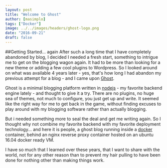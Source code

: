 ```yaml
---
layout: post
title: "Welcome to Ghost"
author: [masimplo]
tags: ["Docker"]
image: ../../images/headers/ghost-logo.png
date: "2016-09-21"
draft: false
---
```


##Getting Started... again
After such a long time that I have completely abandoned by blog, I decided I needed a fresh start, something to intrigue me to get on the blogging wagon again. It had to be more than looking for a new theme or adding a few cool plugins to Wordpress. So I looked around on what was available 4 years later - yes, that's how long I had abandon my previous attempt for a blog - and I came upon [Ghost](https://ghost.org/).

Ghost is a minimal blogging platform written in [nodejs](https://nodejs.org/) - my favorite backend engine lately - and thought to give it a try. There are no plugins, no huge sea of themes, not much to configure, you just get up and write. It seemed like the right way for me to get back in the game, without finding excuses to play around with my blogging software rather than actually blogging.

But i needed something more to seal the deal and get me writing again. So I thought why not combine my favorite backend with my favorite deployment technology... and here it is people, a ghost blog running inside a [docker](https://www.docker.com/) container, behind an nginx reverse proxy container hosted on an ubuntu 16.04 docker ready VM.

I have so much that I learned over these years, that I want to share with the world, not for any other reason than to prevent my hair pulling to have been done for nothing other than making things work.
